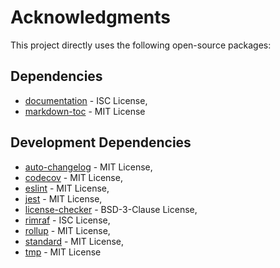 
# Acknowledgments

This project directly uses the following open-source packages:

## Dependencies

- [documentation](https://github.com/documentationjs/documentation) - ISC License,
- [markdown-toc](https://github.com/jonschlinkert/markdown-toc) - MIT License

## Development Dependencies

- [auto-changelog](https://github.com/CookPete/auto-changelog) - MIT License,
- [codecov](https://github.com/codecov/codecov-node) - MIT License,
- [eslint](https://github.com/eslint/eslint) - MIT License,
- [jest](https://github.com/jestjs/jest) - MIT License,
- [license-checker](https://github.com/davglass/license-checker) - BSD-3-Clause License,
- [rimraf](https://github.com/isaacs/rimraf) - ISC License,
- [rollup](https://github.com/rollup/rollup) - MIT License,
- [standard](https://github.com/standard/standard) - MIT License,
- [tmp](https://github.com/raszi/node-tmp) - MIT License

